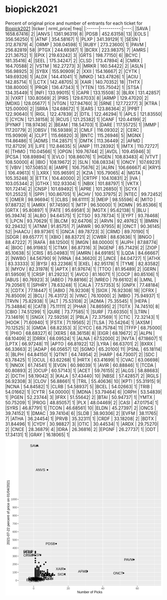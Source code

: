 # biopick2021
Percent of original price and number of entrants for each ticket for [Biopick2021](https://twitter.com/hashtag/Biopick2021)
|ticker | nrml_price| freq|
|:------|----------:|----:|
|SAVA   | 1658.67416|    2|
|ANVS   | 1361.96319|    8|
|PDSB   |  452.63158|   13|
|EOLS   |  356.56250|    1|
|ATNF   |  354.58167|    1|
|PLXP   |  341.39129|    1|
|SESN   |  312.87879|    4|
|ORMP   |  308.04598|    1|
|RUBY   |  273.23600|    1|
|PAVM   |  256.82819|   58|
|PTGX   |  244.69387|    1|
|BCRX   |  223.98375|    7|
|AMRS   |  221.36752|    1|
|EPIX   |  219.63242|    3|
|GRTS   |  198.77150|    6|
|BCYC   |  181.35416|    4|
|SEEL   |  175.34247|    2|
|CLSD   |  173.47894|    4|
|CMRX   |  164.70588|    2|
|VSTM   |  162.27273|    3|
|MRKR   |  160.54422|    2|
|ASLN   |  156.98925|    3|
|SYBX   |  155.90909|    2|
|XXII   |  154.16667|    2|
|CYTK   |  149.69326|    1|
|ALDX   |  144.41041|    1|
|MNKD   |  143.47826|    1|
|ACIU   |  142.85714|    1|
|LCTX   |  142.48705|    3|
|XAIR   |  140.70352|   18|
|THTX   |  138.80000|    1|
|PRQR   |  136.47343|    1|
|YTEN   |  135.75042|    1|
|STSA   |  134.35449|    1|
|INFI   |  133.99015|    1|
|CAPR   |  133.15508|    3|
|BLRX   |  131.42857|    3|
|VXRT   |  130.80569|    2|
|PIRS   |  129.67033|    8|
|ARMP   |  129.47020|    2|
|MDXG   |  128.05677|    1|
|VTGN   |  127.94760|    3|
|SRNE   |  127.72277|    3|
|KTRA   |  125.00000|    2|
|SRRA   |  124.68672|    1|
|EARS   |  123.86364|    2|
|PPBT   |  122.90640|    1|
|RIGL   |  122.47839|    2|
|DTIL   |  122.46294|    1|
|APLS   |  121.83550|    1|
|CYCN   |  121.38158|    3|
|RCUS   |  121.25382|    1|
|CANF   |  120.44199|    2|
|PYNKF  |  118.97436|    2|
|BEAM   |  118.54703|    1|
|DARE   |  117.55725|    1|
|IMMP   |  117.20779|    2|
|OBSV   |  116.59389|    2|
|CMLF   |  116.09302|    2|
|CERC   |  115.90909|    4|
|CLPT   |  115.66820|    3|
|BNTC   |  115.26946|    5|
|MGNX   |  114.86486|    1|
|ADMS   |  114.28571|    1|
|DMTK   |  113.36449|    2|
|AFMD   |  112.87129|   31|
|LIFE   |  112.84635|    5|
|ANIP   |  111.28392|    1|
|IMTX   |  110.72727|    6|
|THMO   |  110.04566|    1|
|OPGN   |  109.76744|    2|
|AVDL   |  109.45946|    3|
|PCSA   |  108.89894|    1|
|EVLO   |  108.86076|    1|
|HGEN   |  108.83483|    4|
|VTVT   |  108.50000|    4|
|IBIO   |  108.19672|    2|
|SLN    |  108.08334|    1|
|ONCY   |  107.69231|    1|
|VBIV   |  107.50853|    8|
|AMPE   |  106.75676|    2|
|ALRN   |  106.66667|    4|
|KRYS   |  106.49613|    1|
|LXRX   |  105.96591|    2|
|KZIA   |  105.79065|    4|
|MGTA   |  105.35248|    3|
|ETTX   |  104.40000|    2|
|CRTPF  |  104.10831|    2|
|IVA    |  103.05344|    2|
|GTHX   |  102.93304|    1|
|NBIX   |  101.88797|    1|
|VKTX   |  101.72414|    2|
|CNSP   |  101.69492|    1|
|APRE   |  101.26850|    1|
|SCYX   |  101.25523|    1|
|SPPI   |  100.86705|    1|
|ACHV   |  100.37975|    2|
|NTEC   |   99.72452|    1|
|OMER   |   98.96694|    1|
|CLBS   |   98.61111|    3|
|MEIP   |   98.55596|    4|
|MITO   |   97.88732|    1|
|AMRX   |   97.74590|    1|
|MTP    |   96.50000|    1|
|KDMN   |   95.85366|    1|
|GRTX   |   95.80897|    1|
|FATE   |   95.69581|    3|
|MGTX   |   95.62138|    1|
|BLU    |   95.39474|    3|
|ALBO   |   94.64575|    1|
|CTSO   |   93.78734|    1|
|EYPT   |   93.78468|    1|
|LPCN   |   93.70629|    1|
|BLCM   |   92.64706|    2|
|ARVN   |   92.49762|    1|
|BMRN   |   92.29432|    1|
|ATNM   |   91.85751|    7|
|ARWR   |   90.97955|    8|
|ONCT   |   90.36145|   52|
|HAACU  |   89.97361|    1|
|GNCA   |   89.78723|    3|
|CRMD   |   89.70190|    1|
|SDGR   |   89.65777|    1|
|XBIO   |   88.83721|    2|
|CWBR   |   88.63636|    1|
|BNGO   |   88.47222|    7|
|RAFA   |   88.12500|    1|
|IMGN   |   88.00000|    1|
|AUPH   |   87.88774|    4|
|BIOC   |   86.91983|    1|
|CTMX   |   86.87316|    3|
|NGENF  |   85.71429|    2|
|ZIOP   |   85.10638|    5|
|CRIS   |   85.04983|   11|
|AMRN   |   84.69185|    1|
|LQDA   |   84.66667|    2|
|NWBO   |   84.56790|    9|
|VRNA   |   84.36620|    2|
|JNCE   |   84.04727|    1|
|ATHX   |   83.33333|    3|
|BYSI   |   83.22368|    1|
|EXEL   |   82.95178|    1|
|TYME   |   82.83582|    3|
|MYOV   |   82.31978|    1|
|APTX   |   81.97674|    1|
|TTOO   |   81.95489|    2|
|GERN   |   81.59509|    1|
|CRSP   |   81.29232|    1|
|AVCO   |   81.16071|    1|
|COCP   |   80.85106|    1|
|ABUS   |   80.76923|    3|
|ABEO   |   79.88166|    2|
|MREO   |   79.66102|    8|
|LMNL   |   79.20561|    1|
|SPHRY  |   78.63248|    1|
|CALA   |   77.57353|    5|
|GNPX   |   77.48184|    3|
|CDTX   |   77.18447|    1|
|ABIO   |   76.92308|    1|
|SIOX   |   76.92308|   18|
|CFRX   |   76.85009|    2|
|BCLI   |   76.43172|    3|
|VINC   |   76.10000|    2|
|MBIO   |   75.94937|    1|
|TRVN   |   75.82938|    1|
|ALT    |   75.53108|    2|
|ADMA   |   75.35545|    1|
|HEPA   |   75.34884|    6|
|CATB   |   75.11111|    2|
|PHAR   |   74.86595|    2|
|TGTX   |   74.74510|    8|
|CBIO   |   74.51299|    1|
|QURE   |   73.77585|    1|
|SURF   |   73.60350|    1|
|LTRN   |   73.14619|    1|
|SNGX   |   72.59259|    2|
|PBLA   |   72.37569|    1|
|CTIC   |   72.32143|    1|
|HOOK   |   71.60940|    1|
|FSTX   |   71.19565|    2|
|TLSA   |   70.54264|    1|
|AXSM   |   70.12525|    3|
|GMDA   |   68.82353|    3|
|CYCC   |   68.75784|   11|
|TFFP   |   68.75000|    1|
|PHIO   |   68.68327|    6|
|XERS   |   68.36158|    8|
|EIGR   |   68.19672|    2|
|ALPN   |   68.10409|    2|
|DRRX   |   68.09524|    1|
|ALNA   |   67.52000|    2|
|NVTA   |   67.18607|    1|
|LPTX   |   66.97248|   11|
|APTO   |   66.81922|   12|
|LYRA   |   66.63701|    2|
|BXRX   |   66.33663|    2|
|ADAP   |   66.05657|   12|
|SGMO   |   65.20100|   11|
|PSNL   |   65.18114|    3|
|BLPH   |   64.84150|    1|
|QTNT   |   64.74954|    2|
|HARP   |   64.73007|    2|
|SDC    |   63.78425|    1|
|OCUL   |   63.62268|    1|
|HRTX   |   63.41699|    1|
|CVAC   |   63.06698|    1|
|NNOX   |   61.74541|    1|
|EVGN   |   60.98039|    1|
|AVIR   |   60.88846|    1|
|TCDA   |   60.80893|    2|
|OCUP   |   60.57143|    1|
|ACET   |   59.76155|    2|
|ALGS   |   58.88683|    2|
|DCTH   |   58.19042|    3|
|KALA   |   57.43440|   10|
|NBSE   |   57.42857|    2|
|RGLS   |   56.92308|    3|
|CLOV   |   56.88661|    1|
|TRIL   |   55.40636|   10|
|KPTI   |   55.31915|    9|
|NCNA   |   54.84582|    1|
|CLRB   |   54.58937|    5|
|BCEL   |   54.02663|    1|
|TRIB   |   54.01662|    1|
|CYTR   |   54.00000|    1|
|MDNA   |   53.79464|    6|
|ORPH   |   53.54839|    1|
|PGEN   |   52.23744|    3|
|IFRX   |   51.55642|    2|
|BTAI   |   50.94737|    1|
|YMTX   |   50.75209|    1|
|PROG   |   48.85057|    1|
|PLX    |   48.04469|    2|
|CASI   |   47.01754|    1|
|SYRS   |   46.87791|    1|
|TCON   |   46.68561|   10|
|ELDN   |   45.27397|    2|
|ONCS   |   39.74152|    1|
|DMAC   |   39.74104|    6|
|SLDB   |   38.90306|    2|
|EVFM   |   38.11765|    7|
|ATHA   |   36.24454|    1|
|PRVB   |   35.32311|    1|
|CRDF   |   33.18208|    2|
|BDTX   |   31.84496|    1|
|CYDY   |   30.98827|    3|
|OTIC   |   30.44534|    1|
|ARDX   |   29.75270|    2|
|CNCE   |   28.36879|    4|
|IDRA   |   26.36816|    2|
|EPGNF  |   26.27737|    1|
|ODT    |   17.34131|    1|
|GRAY   |   16.18065|    1|
![retvspicks](biopicks.png?raw=true)
